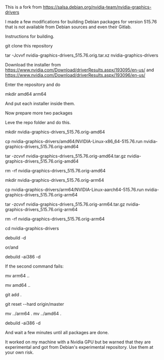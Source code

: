 This is a fork from https://salsa.debian.org/nvidia-team/nvidia-graphics-drivers

I made a few modifications for building Debian packages for version 515.76 
that is not available from Debian sources and even their Gitlab.

Instructions for building.

git clone this repository

tar -Jcvvf nvidia-graphics-drivers_515.76.orig.tar.xz nvidia-graphics-drivers


Download the installer from https://www.nvidia.com/Download/driverResults.aspx/193095/en-us/
and https://www.nvidia.com/Download/driverResults.aspx/193096/en-us/

Enter the repository and do 

mkdir amd64 arm64 

And put each installer inside them.

Now prepare more two packages

Leve the repo folder and do this.

mkdir nvidia-graphics-drivers_515.76.orig-amd64

cp nvidia-graphics-drivers/amd64/NVIDIA-Linux-x86_64-515.76.run nvidia-graphics-drivers_515.76.orig-amd64

tar -zcvvf nvidia-graphics-drivers_515.76.orig-amd64.tar.gz nvidia-graphics-drivers_515.76.orig-amd64

rm -rf nvidia-graphics-drivers_515.76.orig-amd64

mkdir nvidia-graphics-drivers_515.76.orig-arm64

cp nvidia-graphics-drivers/arm64/NVIDIA-Linux-aarch64-515.76.run nvidia-graphics-drivers_515.76.orig-arm64

tar -zcvvf nvidia-graphics-drivers_515.76.orig-arm64.tar.gz nvidia-graphics-drivers_515.76.orig-arm64

rm -rf nvidia-graphics-drivers_515.76.orig-arm64

cd nvidia-graphics-drivers

debuild -d

or/and

debuild -ai386 -d

If the second command fails:

mv arm64 .. 

mv amd64 ..

git add .

git reset --hard origin/master

mv ../arm64 .
mv ../amd64 .

debuild -ai386 -d

And wait a few minutes until all packages are done.

It worked on my machine with a Nvidia GPU but be warned that they are experimental and got from Debian's experimental repository. Use them at your own 
risk.
